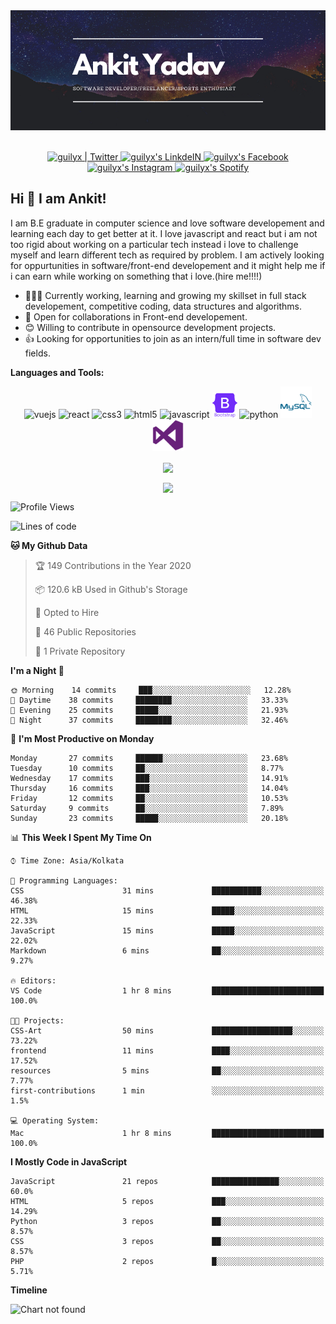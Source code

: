 <img src="https://github.com/imakki/Ankity/blob/master/assets/Ankit-cover.png/" width="1000">

<p align="center">
<br/>
<a href="https://twitter.com/Fuk_raa_">
  <img alt="guilyx | Twitter" width="35px" src="https://image.flaticon.com/icons/svg/2111/2111703.svg" />
</a>
<a href="https://www.linkedin.com/in/ankityadav0105">
  <img alt="guilyx's LinkdeIN" width="35px" src="https://image.flaticon.com/icons/svg/2111/2111465.svg" />
</a>
<a href="https://www.facebook.com/Akyben10">
  <img alt="guilyx's Facebook" width="35px" src="https://image.flaticon.com/icons/svg/2111/2111342.svg" />
</a>
<a href="https://www.instagram.com/kyaankit">
  <img alt="guilyx's Instagram" width="35px" src="https://image.flaticon.com/icons/svg/2111/2111421.svg" />
</a>
<a href="https://open.spotify.com/playlist/37i9dQZF1Etk95D1JHlwAp">
  <img alt="guilyx's Spotify" width="35px" src="https://image.flaticon.com/icons/svg/2111/2111627.svg" />
</a>
</p>

## Hi 👋 I am Ankit!

I am B.E graduate in computer science and love software developement and learning each day to get better at it. I love javascript and react but i am not too rigid about working on a particular tech instead i love to challenge myself and learn different tech as required by problem.
I am actively looking for oppurtunities in software/front-end developement and it might help me if i can earn while working on something that i love.(hire me!!!!)

- 👨🏽‍💻 Currently working, learning and growing my skillset in full stack developement, competitive coding, data structures and algorithms.
- 🤝 Open for collaborations in Front-end developement.
- 😊 Willing to contribute in opensource development projects.
- 👍 Looking for opportunities to join as an intern/full time in software dev fields.

**Languages and Tools:**  

<p align="center"><img src=https://devicons.github.io/devicon/devicon.git/icons/vuejs/vuejs-original-wordmark.svg alt=vuejs width="40" height="40"/> <img src=https://devicons.github.io/devicon/devicon.git/icons/react/react-original-wordmark.svg alt=react width="40" height="40"/> <img src=https://devicons.github.io/devicon/devicon.git/icons/css3/css3-original-wordmark.svg alt=css3 width="40" height="40"/> <img src=https://devicons.github.io/devicon/devicon.git/icons/html5/html5-original-wordmark.svg alt=html5 width="40" height="40"/> <img src=https://devicons.github.io/devicon/devicon.git/icons/javascript/javascript-original.svg alt=javascript width="40" height="40"/> <img src=https://raw.githubusercontent.com/devicons/devicon/master/icons/bootstrap/bootstrap-plain-wordmark.svg alt=Bootstrap width="40" height="40"/> <img src=https://devicons.github.io/devicon/devicon.git/icons/python/python-original-wordmark.svg alt=python width="50" height="50"/>
 <img src=https://raw.githubusercontent.com/devicons/devicon/master/icons/mysql/mysql-plain-wordmark.svg alt=mysql width="50" height="50"/> 
 <img src=https://raw.githubusercontent.com/devicons/devicon/master/icons/visualstudio/visualstudio-plain.svg alt=vs-code width="50" height="50"/></p>

<p align="center">
<img align="center" src="https://github-readme-stats.vercel.app/api?username=imakki&show_icons=true&hide_border=true&hide=stars&theme=radical">
</p>

<p align="center">
<img align="center" src="https://github-readme-stats.vercel.app/api/top-langs/?username=imakki&layout=compact">
</p>

<!--START_SECTION:waka-->


![Profile Views](http://img.shields.io/badge/Profile%20Views-177-blue)

![Lines of code](https://img.shields.io/badge/From%20Hello%20World%20I%27ve%20Written-1.4%20million%20lines%20of%20code-blue)

**🐱 My Github Data** 

> 🏆 149 Contributions in the Year 2020
 > 
> 📦 120.6 kB Used in Github's Storage 
 > 
> 💼 Opted to Hire
 > 
> 📜 46 Public Repositories
 > 
> 🔑 1 Private Repository 
 > 
**I'm a Night 🦉** 

```text
🌞 Morning    14 commits     ███░░░░░░░░░░░░░░░░░░░░░░   12.28% 
🌆 Daytime    38 commits     ████████░░░░░░░░░░░░░░░░░   33.33% 
🌃 Evening    25 commits     █████░░░░░░░░░░░░░░░░░░░░   21.93% 
🌙 Night      37 commits     ████████░░░░░░░░░░░░░░░░░   32.46%

```
📅 **I'm Most Productive on Monday** 

```text
Monday       27 commits     ██████░░░░░░░░░░░░░░░░░░░   23.68% 
Tuesday      10 commits     ██░░░░░░░░░░░░░░░░░░░░░░░   8.77% 
Wednesday    17 commits     ███░░░░░░░░░░░░░░░░░░░░░░   14.91% 
Thursday     16 commits     ███░░░░░░░░░░░░░░░░░░░░░░   14.04% 
Friday       12 commits     ██░░░░░░░░░░░░░░░░░░░░░░░   10.53% 
Saturday     9 commits      ██░░░░░░░░░░░░░░░░░░░░░░░   7.89% 
Sunday       23 commits     █████░░░░░░░░░░░░░░░░░░░░   20.18%

```


📊 **This Week I Spent My Time On** 

```text
⌚︎ Time Zone: Asia/Kolkata

💬 Programming Languages: 
CSS                      31 mins             ███████████░░░░░░░░░░░░░░   46.38% 
HTML                     15 mins             █████░░░░░░░░░░░░░░░░░░░░   22.33% 
JavaScript               15 mins             █████░░░░░░░░░░░░░░░░░░░░   22.02% 
Markdown                 6 mins              ██░░░░░░░░░░░░░░░░░░░░░░░   9.27%

🔥 Editors: 
VS Code                  1 hr 8 mins         █████████████████████████   100.0%

🐱‍💻 Projects: 
CSS-Art                  50 mins             ██████████████████░░░░░░░   73.22% 
frontend                 11 mins             ████░░░░░░░░░░░░░░░░░░░░░   17.52% 
resources                5 mins              ██░░░░░░░░░░░░░░░░░░░░░░░   7.77% 
first-contributions      1 min               ░░░░░░░░░░░░░░░░░░░░░░░░░   1.5%

💻 Operating System: 
Mac                      1 hr 8 mins         █████████████████████████   100.0%

```

**I Mostly Code in JavaScript** 

```text
JavaScript               21 repos            ███████████████░░░░░░░░░░   60.0% 
HTML                     5 repos             ███░░░░░░░░░░░░░░░░░░░░░░   14.29% 
Python                   3 repos             ██░░░░░░░░░░░░░░░░░░░░░░░   8.57% 
CSS                      3 repos             ██░░░░░░░░░░░░░░░░░░░░░░░   8.57% 
PHP                      2 repos             █░░░░░░░░░░░░░░░░░░░░░░░░   5.71%

```


**Timeline**

![Chart not found](https://github.com/imakki/imakki/blob/master/charts/bar_graph.png) 


<!--END_SECTION:waka-->

